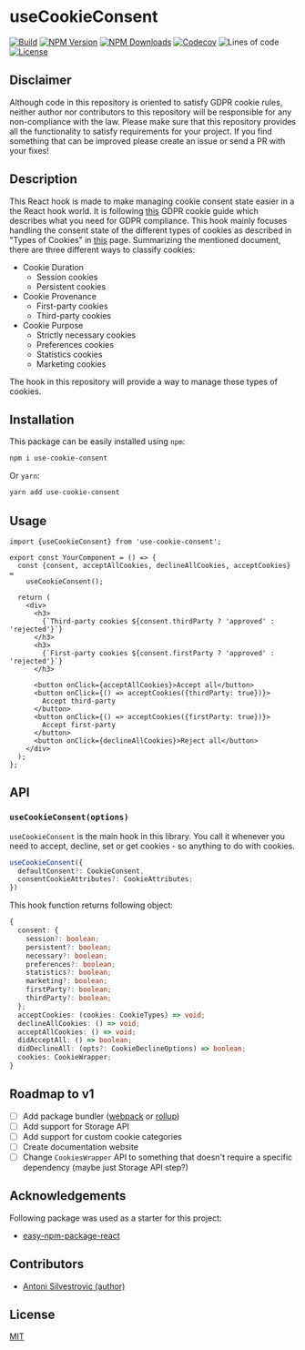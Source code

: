 # useCookieConsent

[![Build](https://img.shields.io/github/checks-status/bring-shrubbery/use-cookie-consent/main)](https://github.com/bring-shrubbery/use-cookie-consent/actions)
[![NPM Version](https://img.shields.io/npm/v/use-cookie-consent)](https://www.npmjs.com/package/use-cookie-consent)
[![NPM Downloads](https://img.shields.io/npm/dm/use-cookie-consent)](https://www.npmjs.com/package/use-cookie-consent)
[![Codecov](https://img.shields.io/codecov/c/github/bring-shrubbery/use-cookie-consent)](https://github.com/bring-shrubbery/use-cookie-consent/actions/workflows/codecov.yml)
![Lines of code](https://img.shields.io/tokei/lines/github/bring-shrubbery/use-cookie-consent)
[![License](https://img.shields.io/npm/l/use-cookie-consent)](https://github.com/bring-shrubbery/use-cookie-consent/blob/main/LICENSE)

## Disclaimer

Although code in this repository is oriented to satisfy GDPR cookie rules, neither author nor contributors to this repository will be responsible for any non-compliance with the law. Please make sure that this repository provides all the functionality to satisfy requirements for your project. If you find something that can be improved please create an issue or send a PR with your fixes!

## Description

This React hook is made to make managing cookie consent state easier in a the React hook world. It is following [this](https://gdpr.eu/cookies) GDPR cookie guide which describes what you need for GDPR compliance. This hook mainly focuses handling the consent state of the different types of cookies as described in "Types of Cookies" in [this](https://gdpr.eu/cookies) page. Summarizing the mentioned document, there are three different ways to classify cookies:

- Cookie Duration
  - Session cookies
  - Persistent cookies
- Cookie Provenance
  - First-party cookies
  - Third-party cookies
- Cookie Purpose
  - Strictly necessary cookies
  - Preferences cookies
  - Statistics cookies
  - Marketing cookies

The hook in this repository will provide a way to manage these types of cookies.

## Installation

This package can be easily installed using `npm`:

```bash
npm i use-cookie-consent
```

Or `yarn`:

```bash
yarn add use-cookie-consent
```

## Usage

```tsx
import {useCookieConsent} from 'use-cookie-consent';

export const YourComponent = () => {
  const {consent, acceptAllCookies, declineAllCookies, acceptCookies} =
    useCookieConsent();

  return (
    <div>
      <h3>
        {`Third-party cookies ${consent.thirdParty ? 'approved' : 'rejected'}`}
      </h3>
      <h3>
        {`First-party cookies ${consent.firstParty ? 'approved' : 'rejected'}`}
      </h3>

      <button onClick={acceptAllCookies}>Accept all</button>
      <button onClick={() => acceptCookies({thirdParty: true})}>
        Accept third-party
      </button>
      <button onClick={() => acceptCookies({firstParty: true})}>
        Accept first-party
      </button>
      <button onClick={declineAllCookies}>Reject all</button>
    </div>
  );
};
```

## API

### `useCookieConsent(options)`

`useCookieConsent` is the main hook in this library. You call it whenever you need to accept, decline, set or get cookies - so anything to do with cookies.

```ts
useCookieConsent({
  defaultConsent?: CookieConsent,
  consentCookieAttributes?: CookieAttributes;
})
```

This hook function returns following object:

```ts
{
  consent: {
    session?: boolean;
    persistent?: boolean;
    necessary?: boolean;
    preferences?: boolean;
    statistics?: boolean;
    marketing?: boolean;
    firstParty?: boolean;
    thirdParty?: boolean;
  };
  acceptCookies: (cookies: CookieTypes) => void;
  declineAllCookies: () => void;
  acceptAllCookies: () => void;
  didAcceptAll: () => boolean;
  didDeclineAll: (opts?: CookieDeclineOptions) => boolean;
  cookies: CookieWrapper;
}
```

## Roadmap to v1

- [ ] Add package bundler ([webpack](https://webpack.js.org/) or [rollup](https://rollupjs.org/))
- [ ] Add support for Storage API
- [ ] Add support for custom cookie categories
- [ ] Create documentation website
- [ ] Change `CookiesWrapper` API to something that doesn't require a specific dependency (maybe just Storage API step?)

## Acknowledgements

Following package was used as a starter for this project:

- [easy-npm-package-react](https://github.com/bring-shrubbery/easy-npm-package-react)

## Contributors

- [Antoni Silvestrovic (author)](https://github.com/bring-shrubbery)

## License

[MIT](https://github.com/bring-shrubbery/use-cookie-consent/blob/master/LICENSE)
